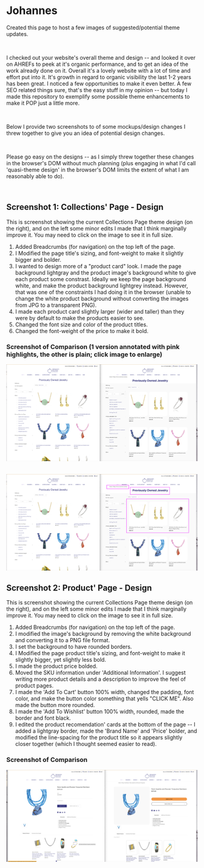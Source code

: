# Johannes
Created this page to host a few images of suggested/potential theme updates. 

&nbsp;
&nbsp;

I checked out your website's overall theme and design -- and looked it over on AHREFs to peek at it's organic performance, and to get an idea of the work already done on it. Overall it's a lovely website with a lot of time and effort put into it. It's growth in regard to organic visibility the last 1-2 years has been great. I noticed a few opportunities to make it even better. A few SEO related things sure, that's the easy stuff in my opinion -- but today I made this repository to exemplify some possible theme enhancements to make it POP just a little more. 

&nbsp;
&nbsp;

Below I provide two screenshots to of some mockups/design changes I threw together to give you an idea of potential design changes. 

&nbsp;
&nbsp;

Please go easy on the designs -- as I simply threw together these changes in the browser's DOM without much planning (plus engaging in what I'd call 'quasi-theme design' in the browser's DOM limits the extent of what I am reasonably able to do). 

&nbsp;
&nbsp;
&nbsp;




## Screenshot 1: Collections' Page - Design
This is screenshot showing the current Collections Page theme design (on the right), and on the left some minor edits I made that I think marginally improve it. You may need to click on the image to see it in full size. 
1) Added Breadcrumbs (for navigation) on the top left of the page.
2) I Modified the page title's sizing, and font-weight to make it slightly bigger and bolder. 
3) I wanted to design more of a "product card" look. I made the page background lightgray and the product image's background white to give each product some constrast. Ideally we keep the page background white, and make the product background lightgrey instead. However, that was one of the constraints I had doing it in the browser (unable to change the white product background without converting the images from JPG to a transparent PNG).
4) I made each product card slightly larger (wider and taller) than they were by default to make the products easier to see.  
5) Changed the font size and color of the product titles.
6) Changed the font-weight of the price to make it bold. 


### Screenshot of Comparison (1 version annotated with pink highlights, the other is plain; click image to enlarge)
![Collection Page Mockup](./Collection%20Page%20Mockup.png)


&nbsp;
&nbsp;
![Collection Page Mockup Annotated](./Collection%20Page%20Mockup%20%28annotated%29.png)






## Screenshot 2: Product' Page - Design
This is screenshot showing the current Collections Page theme design (on the right), and on the left some minor edits I made that I think marginally improve it. You may need to click on the image to see it in full size. 
1) Added Breadcrumbs (for navigation) on the top left of the page.
2) I modified the image's background by removing the white background and converting it to a PNG file format.
3) I set the background to have rounded borders.
4) I Modified the page product title's sizing, and font-weight to make it slightly bigger, yet slightly less bold.
5) I made the product price bolded.
6) Moved the SKU information under 'Additional Information'. I suggest writing more product details and a description to improve the feel of product pages. 
7) I made the 'Add To Cart' button 100% width, changed the padding, font color, and make the button color something that yells "CLICK ME". Also made the button more rounded.
8) I made the 'Add To Wishlist' button 100% width, rounded, made the border and font black.
9) I edited the product recomendation' cards at the bottom of the page -- I added a lightgray border, made the 'Brand Name' and 'Price' bolder, and modified the line-spacing for the product title so it appears slightly closer together (which I thought seemed easier to read). 


### Screenshot of Comparison
![Product Page Mockup](./Product%20Page%20Mockup.png)













